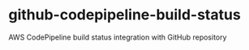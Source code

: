 # github-codepipeline-build-status
AWS CodePipeline build status integration with GitHub repository
